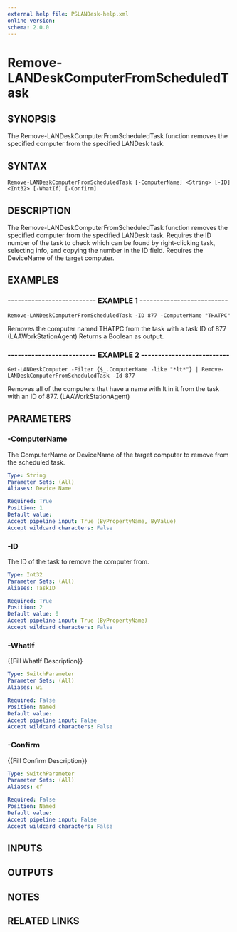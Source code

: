 ```yaml
---
external help file: PSLANDesk-help.xml
online version: 
schema: 2.0.0
---
```


# Remove-LANDeskComputerFromScheduledTask
## SYNOPSIS
The Remove-LANDeskComputerFromScheduledTask function removes the specified computer from the specified LANDesk task.

## SYNTAX

```
Remove-LANDeskComputerFromScheduledTask [-ComputerName] <String> [-ID] <Int32> [-WhatIf] [-Confirm]
```

## DESCRIPTION
The Remove-LANDeskComputerFromScheduledTask function removes the specified computer from the specified LANDesk task.
Requires the ID number of the task to check which can be found by right-clicking task, selecting info, and copying the number in the ID field.
Requires the DeviceName of the target computer.

## EXAMPLES

### -------------------------- EXAMPLE 1 --------------------------
```
Remove-LANDeskComputerFromScheduledTask -ID 877 -ComputerName "THATPC"
```

Removes the computer named THATPC from the task with a task ID of 877 (LAAWorkStationAgent)
         Returns a Boolean as output.

### -------------------------- EXAMPLE 2 --------------------------
```
Get-LANDeskComputer -Filter {$_.ComputerName -like "*lt*"} | Remove-LANDeskComputerFromScheduledTask -Id 877
```

Removes all of the computers that have a name with lt in it from the task with an ID of 877.
(LAAWorkStationAgent)

## PARAMETERS

### -ComputerName
The ComputerName or DeviceName of the target computer to remove from the scheduled task.

```yaml
Type: String
Parameter Sets: (All)
Aliases: Device Name

Required: True
Position: 1
Default value: 
Accept pipeline input: True (ByPropertyName, ByValue)
Accept wildcard characters: False
```

### -ID
The ID of the task to remove the computer from.

```yaml
Type: Int32
Parameter Sets: (All)
Aliases: TaskID

Required: True
Position: 2
Default value: 0
Accept pipeline input: True (ByPropertyName)
Accept wildcard characters: False
```

### -WhatIf
{{Fill WhatIf Description}}

```yaml
Type: SwitchParameter
Parameter Sets: (All)
Aliases: wi

Required: False
Position: Named
Default value: 
Accept pipeline input: False
Accept wildcard characters: False
```

### -Confirm
{{Fill Confirm Description}}

```yaml
Type: SwitchParameter
Parameter Sets: (All)
Aliases: cf

Required: False
Position: Named
Default value: 
Accept pipeline input: False
Accept wildcard characters: False
```

## INPUTS

## OUTPUTS

## NOTES

## RELATED LINKS


